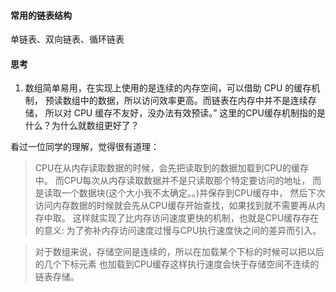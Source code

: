 
#### 常用的链表结构
单链表、双向链表、循环链表










#### 思考
1. 数组简单易用，在实现上使用的是连续的内存空间，可以借助 CPU 的缓存机制，
预读数组中的数据，所以访问效率更高。而链表在内存中并不是连续存储，
所以对 CPU 缓存不友好，没办法有效预读。”
 这里的CPU缓存机制指的是什么？为什么就数组更好了？

看过一位同学的理解，觉得很有道理：
>CPU在从内存读取数据的时候，会先把读取到的数据加载到CPU的缓存中。
而CPU每次从内存读取数据并不是只读取那个特定要访问的地址，
而是读取一个数据块(这个大小我不太确定。。)并保存到CPU缓存中，
然后下次访问内存数据的时候就会先从CPU缓存开始查找，如果找到就不需要再从内存中取。
这样就实现了比内存访问速度更快的机制，也就是CPU缓存存在的意义:
为了弥补内存访问速度过慢与CPU执行速度快之间的差异而引入。

>对于数组来说，存储空间是连续的，所以在加载某个下标的时候可以把以后的几个下标元素
也加载到CPU缓存这样执行速度会快于存储空间不连续的链表存储。

